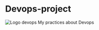 # Devops-project


![Logo devops](https://github.com/santiagosaes/DevOps-Project/IMAGES/DEVOPSLOGO.png)
My practices about Devops
